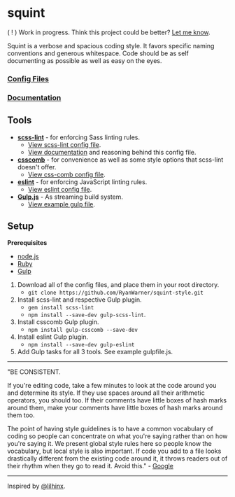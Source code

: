 squint
======

( ! ) Work in progress. Think this project could be better? [Let me know](http://twitter.com/_rywar).

Squint is a verbose and spacious coding style. It favors specific naming conventions and generous whitespace. Code should be as self documenting as possible as well as easy on the eyes.

### [Config Files]()
### [Documentation]()

## Tools
* **[scss-lint]()** - for enforcing Sass linting rules.
	* [View scss-lint config file](https://github.com/RyanWarner/squint-style/blob/master/config-files/scss-linting-config.yml).
	* [View documentation](https://github.com/RyanWarner/squint-style/blob/master/docs/scss-linting-documentation.md) and reasoning behind this config file.
* **[csscomb]()** - for convenience as well as some style options that scss-lint doesn't offer.
	* [View css-comb config file](https://github.com/RyanWarner/squint-style/blob/master/config-files/.csscomb.json).
* **[eslint]()** - for enforcing JavaScript linting rules.
	* [View eslint config file]().
* **[Gulp.js]()** - As streaming build system.
	* [View example gulp file]().

## Setup

**Prerequisites**

- [node.js](http://nodejs.org/)
- [Ruby](https://www.ruby-lang.org/en/)
- [Gulp](https://github.com/gulpjs/gulp/)


1. Download all of the config files, and place them in your root directory.
	* `git clone https://github.com/RyanWarner/squint-style.git`
2. Install scss-lint and respective Gulp plugin.
	* `gem install scss-lint`
	* `npm install --save-dev gulp-scss-lint`.
3. Install csscomb Gulp plugin.
	* `npm install gulp-csscomb --save-dev`
4. Install eslint Gulp plugin.
	* `npm install --save-dev gulp-eslint`
5. Add Gulp tasks for all 3 tools. See example gulpfile.js.

- - -

"BE CONSISTENT.

If you're editing code, take a few minutes to look at the code around you and determine its style. If they use spaces around all their arithmetic operators, you should too. If their comments have little boxes of hash marks around them, make your comments have little boxes of hash marks around them too.

The point of having style guidelines is to have a common vocabulary of coding so people can concentrate on what you're saying rather than on how you're saying it. We present global style rules here so people know the vocabulary, but local style is also important. If code you add to a file looks drastically different from the existing code around it, it throws readers out of their rhythm when they go to read it. Avoid this." - [Google](https://google-styleguide.googlecode.com/svn/trunk/javascriptguide.xml)

- - -
Inspired by [@lilhinx](http://twitter.com/lilhinx).